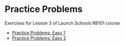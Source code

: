 # Practice Problems

Exercises for Lesson 3 of Launch Schools RB101 course

- [Practice Problems: Easy 1](./easy1.md)
- [Practice Problems: Easy 2](./easy2.md)